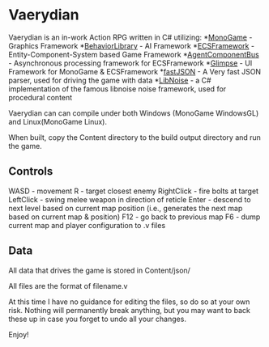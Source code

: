 Vaerydian
=========

Vaerydian is an in-work Action RPG written in C# utilizing:
*[MonoGame](http://github.com/mono/MonoGame) - Graphics Framework
*[BehaviorLibrary](http://github.com/NetGnome/BehaviorLibrary) - AI Framework
*[ECSFramework](http://github.com/NetGnome/ECSFramework) - Entity-Component-System based Game Framework
*[AgentComponentBus](http://github.com/NetGnome/AgentComponentBus) - Asynchronous processing framework for ECSFramework
*[Glimpse](http://github.com/NetGnome/Glimpse) - UI Framework for MonoGame & ECSFramework
*[fastJSON](http://fastjson.codeplex.com) - A Very fast JSON parser, used for driving the game with data
*[LibNoise](http://libnoisedotnet.codeplex.com) - a C# implementation of the famous libnoise noise framework, used for procedural content

Vaerydian can can compile under both Windows (MonoGame WindowsGL) and Linux(MonoGame Linux).

When built, copy the Content directory to the build output directory and run the game.

Controls
--------

WASD - movement
R - target closest enemy
RightClick - fire bolts at target
LeftClick - swing melee weapon in direction of reticle
Enter - descend to next level based on current map position (i.e., generates the next map based on current map & position)
F12 - go back to previous map
F6 - dump current map and player configuration to .v files

Data
----

All data that drives the game is stored in
	Content/json/

All files are the format of
	filename.v

At this time I have no guidance for editing the files, so do so at your own risk. Nothing will permanently break anything, but you may want to back these up in case you forget to undo all your changes.

Enjoy!
